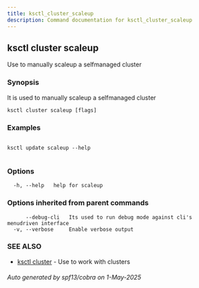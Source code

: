 ```yaml
---
title: ksctl_cluster_scaleup
description: Command documentation for ksctl_cluster_scaleup
---
```


## ksctl cluster scaleup

Use to manually scaleup a selfmanaged cluster

### Synopsis

It is used to manually scaleup a selfmanaged cluster

```
ksctl cluster scaleup [flags]
```

### Examples

```

ksctl update scaleup --help
		
```

### Options

```
  -h, --help   help for scaleup
```

### Options inherited from parent commands

```
      --debug-cli   Its used to run debug mode against cli's menudriven interface
  -v, --verbose     Enable verbose output
```

### SEE ALSO

* [ksctl cluster](ksctl_cluster.md)	 - Use to work with clusters

###### Auto generated by spf13/cobra on 1-May-2025
